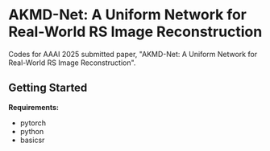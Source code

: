 AKMD-Net: A Uniform Network for Real-World RS Image Reconstruction
=====
Codes for AAAI 2025 submitted paper, "AKMD-Net: A Uniform Network for Real-World RS Image Reconstruction".

Getting Started
----
**Requirements:**
* pytorch
* python
* basicsr
